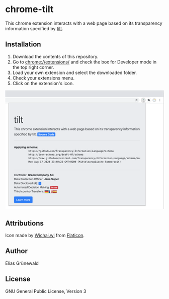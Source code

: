 # chrome-tilt
This chrome extension interacts with a web page based on its transparency information specified by [tilt](https://github.com/Transparency-Information-Language).

## Installation

1. Download the contents of this repository.
2. Go to [chrome://extensions/]() and check the box for Developer mode in the top right corner.
3. Load your own extension and select the downloaded folder.
4. Check your extensions menu.
5. Click on the extension's icon.

![](docs/screenshot.png)

## Attributions
Icon made by [Wichai.wi](https://www.flaticon.com/free-icon/gdpr_1355236) from [Flaticon](https://www.flaticon.com/).

## Author
Elias Grünewald

## License
GNU General Public License, Version 3

